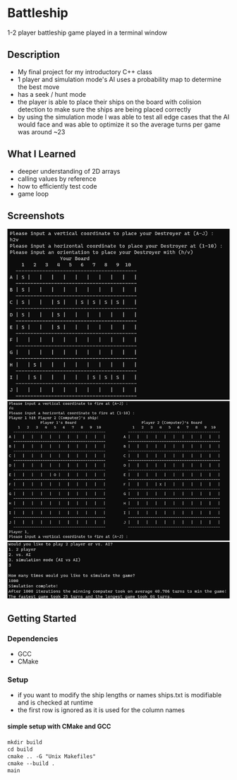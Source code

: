 # Battleship
1-2 player battleship game played in a terminal window

## Description

- My final project for my introductory C++ class
- 1 player and simulation mode's AI uses a probability map to determine the best move
- has a seek / hunt mode
- the player is able to place their ships on the board with colision detection to make sure the ships are being placed correctly
- by using the simulation mode I was able to test all edge cases that the AI would face and was able to optimize it so the average turns per game was around ~23

## What I Learned

- deeper understanding of 2D arrays
- calling values by reference
- how to efficiently test code
- game loop

## Screenshots

![placing a ship](/images/ship_placement.png)
![gameplay](/images/gameplay.png)
![simulation mode results](/images/simulation_mode.png)

## Getting Started

### Dependencies
- GCC
- CMake

### Setup

- if you want to modify the ship lengths or names ships.txt is modifiable and is checked at runtime
- the first row is ignored as it is used for the column names

#### simple setup with CMake and GCC

```
mkdir build
cd build
cmake .. -G "Unix Makefiles"
cmake --build .
main
```